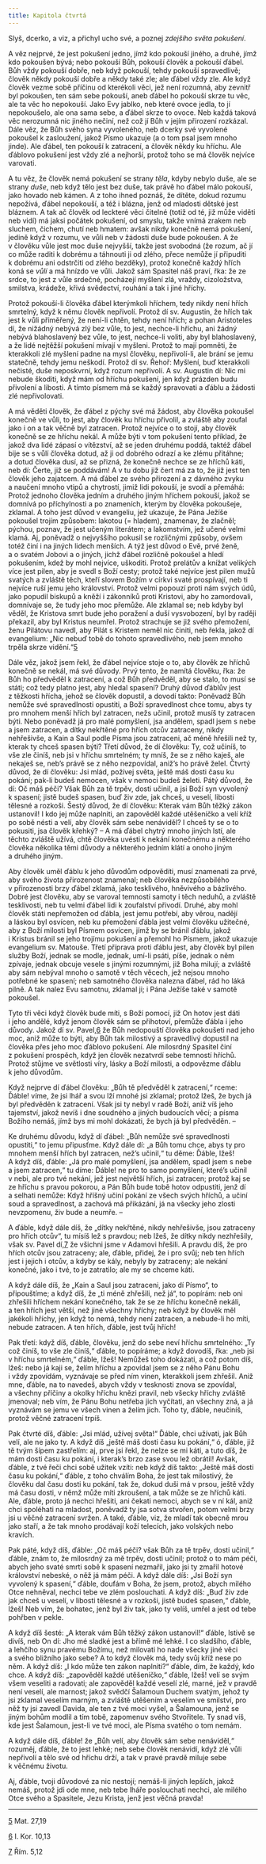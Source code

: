 ```yaml
---
title: Kapitola čtvrtá
---
```


Slyš, dcerko, a viz, a přichyl ucho své, a poznej _zdejšího světa pokušení_.

A věz nejprvé, že jest pokušení jedno, jímž kdo pokouší jiného, a druhé, jímž kdo pokoušen bývá; nebo pokouší Bůh, pokouší člověk a pokouší ďábel. Bůh vždy pokouší dobře, neb když pokouší, tehdy pokouší spravedlivě; člověk někdy pokouší dobře a někdy také zle; ale ďábel vždy zle. Ale když člověk vezme sobě příčinu od kterékoli věci, jež není rozumná, aby zevnitř byl pokoušen, ten sám sebe pokouší, aneb ďábel ho pokouší skrze tu věc, ale ta věc ho nepokouší. Jako Evy jablko, neb které ovoce jedla, to jí nepokoušelo, ale ona sama sebe, a ďábel skrze to ovoce. Neb každá taková věc nerozumná nic jiného nečiní, než což jí Bůh v jejím přirození rozkázal. Dále věz, že Bůh svého syna vyvoleného, neb dcerky své vyvolené pokoušel k zasloužení, jakož Písmo ukazuje (a o tom psal jsem mnoho jinde). Ale ďábel, ten pokouší k zatracení, a člověk někdy ku hříchu. Ale ďáblovo pokušení jest vždy zlé a nejhorší, protož toho se má člověk nejvíce varovati.

A tu věz, že člověk nemá pokušení se strany _těla_, kdyby nebylo duše, ale se strany _duše_, neb když tělo jest bez duše, tak právě ho ďábel málo pokouší, jako hovado neb kámen. A z toho ihned poznáš, že dítěte, dokud rozumu nepožívá, ďábel nepokouší, a též i blázna, jenž od mladosti dětské jest bláznem. A tak ač člověk od leckteré věci čitelné (totiž od té, již může viděti neb vidí) má jaksi počátek pokušení, od smyslu, takže vnímá zrakem neb sluchem, čichem, chutí neb hmatem: avšak nikdy konečně nemá pokušení, jedině když v rozumu, ve vůli neb v žádosti duše bude pokoušen. A že v člověku vůle jest moc duše nejvyšší, takže jest svobodná (že rozum, ač jí co může raditi k dobrému a táhnouti ji od zlého, přece nemůže jí připuditi k dobrému ani odstrčiti od zlého bezděky), protož konečně každý hřích koná se _vůlí_ a má hnízdo ve vůli. Jakož sám Spasitel náš praví, řka: že ze srdce, to jest z vůle srdečné, pocházejí myšlení zlá, vraždy, cizoložstva, smilstva, krádeže, křivá svědectví, rouhání a tak i jiné hříchy.

Protož pokouší-li člověka ďábel kterýmkoli hříchem, tedy nikdy není hřích smrtelný, když k němu člověk nepřivolí. Protož dí sv. Augustin, že hřích tak jest k vůli přiměřený, že není-li chtěn, tehdy není hřích; a pohan Aristoteles dí, že nižádný nebývá zlý bez vůle, to jest, nechce-li hříchu, ani žádný nebývá blahoslavený bez vůle, to jest, nechce-li voliti, aby byl blahoslavený, a že lidé nejtěžší pokušení mívají v myšleni. Protož to mají pomněti, že kterakkoli zlé myšlení padne na mysl člověku, nepřivolí-li, ale brání se jemu statečně, tehdy jemu neškodí. Protož dí sv. Řehoř: Myšlení, buď kterakkoli nečisté, duše neposkvrní, když rozum nepřivolí. A sv. Augustin dí: Nic mi nebude škoditi, když mám od hříchu pokušení, jen když prázden budu přivolení a libosti. A tímto písmem má se každý spravovati a ďáblu a žádosti zlé nepřivolovati.

A má věděti člověk, že ďábel z pýchy své má žádost, aby člověka pokoušel konečně ve vůli, to jest, aby člověk ku hříchu přivolil, a zvláště aby zoufal jako i on a tak věčně byl zatracen. Protož nejvíce o to stojí, aby člověk konečně se ze hříchu nekál. A může býti v tom pokušení tento příklad, že jakož dva lidé zápasí o vítězství, až se jeden druhému poddá, taktéž ďábel bije se s vůlí člověka dotud, až ji od dobrého odrazí a ke zlému přitáhne; a dotud člověka dusí, až se přizná, že konečně nechce se ze hříchů káti, neb dí: Čerte, již se poddávám! A v tu dobu již čert má za to, že již jest ten člověk jeho zajatcem. A má ďábel ze svého přirození a z dávného zvyku a naučení mnoho vtipů a chytrostí, jimiž lidi pokouší, je svodí a přemáhá: Protož jednoho člověka jedním a druhého jiným hříchem pokouší, jakož se domnívá po příchylnosti a po znameních, kterým by člověka pokoušeje, zklamal. A toho jest důvod v evangeliu, jež ukazuje, že Pána Ježíše pokoušel trojím způsobem: lakotou (= hladem), znamenav, že zlačněl; pýchou, poznav, že jest učeným literátem; a lakomstvím, jež učené velmi klamá. Aj, poněvadž o nejvyššího pokusil se rozličnými způsoby, ovšem totéž činí i na jiných lidech menších. A týž jest důvod o Evě, prvé ženě, a o svatém Jobovi a o jiných, jichž ďábel rozličně pokoušel a hledí pokušením, kdež by mohl nejvíce, uškoditi. Protož prelátův a knížat velikých více jest pilen, aby je svedl s Boží cesty; protož také nejvíce jest pilen mužů svatých a zvláště těch, kteří slovem Božím v církvi svaté prospívají, neb ti nejvíce ruší jemu jeho království. Protož velmi popouzí proti nám svých údů, jako popudil biskupů a kněží i zákonníků proti Kristovi, aby ho zamordovali, domnívaje se, že tudy jeho moc přemůže. Ale zklamal se; neb kdyby byl věděl, že Kristova smrt bude jeho poražení a duší vysvobození, byl by raději překazil, aby byl Kristus neumřel. Protož strachuje se již svého přemožení, ženu Pilátovu navedl, aby Pilát s Kristem neměl nic činiti, neb řekla, jakož dí evangelium: „Nic nebuď tobě do tohoto spravedlivého, neb jsem mnoho trpěla skrze vidění.“[5](./resources/undefined)

Dále věz, jakož jsem řekl, že ďábel nejvíce stoje o to, aby člověk ze hříchů konečně se nekál, má své důvody. Prvý tento, že namítá člověku, řka: že Bůh ho předvěděl k zatracení, a což Bůh předvěděl, aby se stalo, to musí se státi; což tedy platno jest, aby hledal spasení? Druhý důvod ďáblův jest z těžkosti hřícha, jehož se člověk dopustil, a dovodí takto: Poněvadž Bůh nemůže své spravedlnosti opustiti, a Boží spravedlnost chce tomu, abys ty pro mnohem menší hřích byl zatracen, nežs učinil, protož musíš ty zatracen býti. Nebo poněvadž já pro malé pomyšlení, jsa andělem, spadl jsem s nebe a jsem zatracen, a dítky nekřtěné pro hřích otcův zatraceny, nikdy nehřešivše, a Kain a Saul podle Písma jsou zatraceni, ač méně hřešili než ty, kterak ty chceš spasen býti? Třetí důvod, že dí člověku: Ty, což učiníš, to vše zle činíš, neb jsi v hříchu smrtelném; ty mníš, že se z něho kaješ, ale nekaješ se, neb’s právě se z něho nezpovídal, aniž’s ho právě želel. Čtvrtý důvod, že dí člověku: Jsi mlád, požívej světa, ještě máš dosti času ku pokání; pak-li budeš nemocen, však v nemoci budeš želeti. Pátý důvod, že dí: Oč máš péči? Však Bůh za tě trpěv, dosti učinil, a jsi Boží syn vyvolený k spasení; jistě budeš spasen, buď živ zde, jak chceš, u veselí, libosti tělesné a rozkoši. Šestý důvod, že dí člověku: Kterak vám Bůh těžký zákon ustanovil! I kdo jej může naplniti, an zapověděl každé utěšeníčko a velí kříž po sobě nésti a velí, aby člověk sám sebe nenáviděl? I chceš ty se o to pokusiti, jsa člověk křehký? – A má ďábel chytrý mnoho jiných lstí, ale těchto zvláště užívá, chtě člověka uvésti k nekání konečnému a některého člověka několika těmi důvody a některého jedním klátí a onoho jiným a druhého jiným.

Aby člověk uměl ďáblu k jeho důvodům odpovědíti, musí znamenati za prvé, aby svého života přirozenost znamenal; neb člověka nezpůsobilého v přirozenosti brzy ďábel zklamá, jako tesklivého, hněvivého a bázlivého. Dobré jest člověku, aby se varoval temnosti samoty i těch neduhů, a zvláště tesklivosti, neb tu velmi ďábel lidi k zoufalství přivodí. Druhé, aby mohl člověk státi nepřemožen od ďábla, jest jemu potřebí, aby věrou, nadějí a láskou byl osvícen, neb ku přemožení ďábla jest velmi člověku užitečné, aby z Boží milosti byl Písmem osvícen, jímž by se bránil ďáblu, jakož i Kristus bránil se jeho trojímu pokušení a přemohl ho Písmem, jakož ukazuje evangelium sv. Matouše. Třetí příprava proti ďáblu jest, aby člověk byl pilen služby Boží, jednak se modle, jednak, umí-li psáti, píše, jednak o něm zpívaje, jednak obcuje vesele s jinými rozumnými, již Boha milují; a zvláště aby sám nebýval mnoho o samotě v těch věcech, jež nejsou mnoho potřebné ke spasení; neb samotného člověka nalezna ďábel, rád ho láká pilně. A tak nalez Evu samotnu, zklamal ji; i Pána Ježíše také v samotě pokoušel.

Tyto tři věci když člověk bude míti, s Boží pomocí, již On hotov jest dáti i jeho andělé, když jenom člověk sám se přihotoví, přemůže ďábla i jeho důvody. Jakož dí sv. Pavel,[6](./resources/undefined) že Bůh nedopouští člověka pokoušeti nad jeho moc, aniž může to býti, aby Bůh tak milostivý a spravedlivý dopustil na člověka přes jeho moc ďáblovo pokušení. Ale milosrdný Spasitel činí z pokušení prospěch, když jen člověk nezatvrdí sebe temností hříchů. Protož stůjme ve světlosti víry, lásky a Boží milosti, a odpovězme ďáblu k jeho důvodům.

Když nejprve dí ďábel člověku: „Bůh tě předvěděl k zatracení,“ rceme: Ďáble! víme, že jsi lhář a svou lží mnohé jsi zklamal; protož lžeš, že bych já byl předvěděn k zatracení. Však jsi ty nebyl v radě Boží, aniž víš jeho tajemství, jakož nevíš i dne soudného a jiných budoucích věcí; a písma Božího nemáš, jímž bys mi mohl dokázati, že bych já byl předvěděn. –

Ke druhému důvodu, když dí ďábel: „Bůh nemůže své spravedlnosti opustiti,“ to jemu připusťme. Když dále dí: „a Bůh tomu chce, abys ty pro mnohem menší hřích byl zatracen, než’s učinil,“ tu děme: Ďáble, lžeš! A když díš, ďáble: „Já pro malé pomyšlení, jsa andělem, spadl jsem s nebe a jsem zatracen,“ tu díme: Ďáble! ne pro to samo pomyšlení, které’s učinil v nebi, ale pro tvé nekání, jež jest největší hřích, jsi zatracen; protož kaj se ze hříchu s pravou pokorou, a Pán Bůh bude tobě hotov odpustiti, jenž dí a selhati nemůže: Když hříšný učiní pokání ze všech svých hříchů, a učiní soud a spravedlnost, a zachová má přikázání, já na všecky jeho zlosti nevzpomenu, živ bude a neumře. –

A ďáble, když dále díš, že „dítky nekřtěné, nikdy nehřešivše, jsou zatraceny pro hřích otcův“, tu mísíš lež s pravdou; neb lžeš, že dítky nikdy nezhřešily, však sv. Pavel dí,[7](./resources/undefined) že všichni jsme v Adamovi hřešili. A pravdu díš, že pro hřích otcův jsou zatraceny; ale, ďáble, přidej, že i pro svůj; neb ten hřích jest i jejich i otcův, a kdyby se kály, nebyly by zatraceny; ale nekání konečné, jako i tvé, to je zatratilo; ale my se chceme káti.

A když dále díš, že „Kain a Saul jsou zatraceni, jako dí Písmo“, to připouštíme; a když díš, že „ti méně zhřešili, než já“, to popírám: neb oni zhřešili hříchem nekání konečného, tak že se ze hříchu konečně nekáli, a ten hřích jest větší, než jiné všechny hříchy; neb když by člověk měl jakékoli hříchy, jen když to nemá, tehdy není zatracen, a nebude-li ho míti, nebude zatracen. A ten hřích, ďáble, jest tvůj hřích!

Pak třetí: když díš, ďáble, člověku, jenž do sebe neví hříchu smrtelného: „Ty což činíš, to vše zle činíš,“ ďáble, to popíráme; a když dovodíš, řka: „neb jsi v hříchu smrtelném,“ ďáble, lžeš! Nemůžeš toho dokázati, a což potom díš, lžeš: nebo já kaji se, želím hříchu a zpovídal jsem se z něho Pánu Bohu i vždy zpovídám, vyznávaje se před ním vinen, kterakkoli jsem zhřešil. Aniž mne, ďáble, na to navedeš, abych vždy v tesknosti znova se zpovídal, a všechny příčiny a okolky hříchu knězi pravil, neb všecky hříchy zvláště jmenoval; neb vím, že Pánu Bohu netřeba jich vyčítati, an všechny zná, a já vyznávám se jemu ve všech vinen a želím jich. Toho ty, ďáble, neučiníš, protož věčné zatracení trpíš.

Pak čtvrté díš, ďáble: „Jsi mlád, užívej světa!“ Ďáble, chci užívati, jak Bůh velí, ale ne jako ty. A když díš „ještě máš dosti času ku pokání,“ ó, ďáble, již tě tvým šípem zastřelím: aj, prve jsi řekl, že nelze se mi káti, a tuto díš, že mám dosti času ku pokání, i kterak’s brzo zase svou lež obrátil! Avšak, ďáble, z tvé řeči chci sobě užitek vzíti: neb když díš takto: „Ještě máš dosti času ku pokání,“ ďáble, z toho chválím Boha, že jest tak milostivý, že člověku dal času dosti ku pokání, tak že, dokud duši má v prsou, ještě vždy má času dosti, v němž může míti zkroušení, a tak může se ze hříchů káti. Ale, ďáble, proto já nechci hřešiti, ani čekati nemoci, abych se v ní kál, aniž chci spoléhati na mladost, poněvadž ty jsa sotva stvořen, potom velmi brzy jsi u věčné zatracení svržen. A také, ďáble, viz, že mladí tak obecně mrou jako staří, a že tak mnoho prodávají koží telecích, jako volských nebo kravích.

Pak páté, když díš, ďáble: „Oč máš péči? však Bůh za tě trpěv, dosti učinil,“ ďáble, znám to, že milosrdný za mě trpěv, dosti učinil; protož o to mám péči, abych jeho svaté smrti sobě k spasení nezmařil, jako jsi ty zmařil hotové království nebeské, o něž já mám péči. A když dále díš: „Jsi Boží syn vyvolený k spasení,“ ďáble, doufám v Boha, že jsem, protož, abych milého Otce nehněval, nechci tebe ve zlém poslouchati. A když díš: „Buď živ zde jak chceš u veselí, v libosti tělesné a v rozkoši, jistě budeš spasen,“ ďáble, lžeš! Neb vím, že bohatec, jenž byl živ tak, jako ty velíš, umřel a jest od tebe pohřben v pekle.

A když díš šesté: „A kterak vám Bůh těžký zákon ustanovil!“ ďáble, lstivě se divíš, neb On dí: Jho mé sladké jest a břímě mé lehké. I co sladšího, ďáble, a lehčího synu pravému Božímu, než milovati ho nade všecky jiné věci a svého bližního jako sebe? A to když člověk má, tedy svůj kříž nese po něm. A když díš: „I kdo může ten zákon naplniti?“ ďáble, dím, že každý, kdo chce. A když díš: „zapověděl každé utěšeníčko,“ ďáble, lžeš! velí se svým všem veseliti a radovati; ale zapověděl každé veselí zlé, marné, jež v pravdě není veselí, ale marnost; jakož svědčí Šalamoun Duchem svatým, jehož ty jsi zklamal veselím marným, a zvláště utěšením a veselím ve smilství, pro něž ty jsi zavedl Davida, ale ten z tvé moci vyšel, a Šalamouna, jenž se jiným bohům modlil a tím tobě, zapomenuv svého Stvořitele. Ty snad víš, kde jest Šalamoun, jest-li ve tvé moci, ale Písma svatého o tom nemám.

A když dále díš, ďáble! že „Bůh velí, aby člověk sám sebe nenáviděl,“ rozuměj, ďáble, že to jest lehké; neb sebe člověk nenávidí, když zlé vůli nepřivolí a tělo své od hříchu drží, a tak v pravé pravdě miluje sebe k věčnému životu.

Aj, ďáble, tvoji důvodové za nic nestojí; nemáš-li jiných lepších, jakož nemáš, protož jdi ode mne, neb tebe lháře poslouchati nechci, ale milého Otce svého a Spasitele, Jezu Krista, jenž jest věčná pravda!

* * *

[5](./resources/undefined) Mat. 27,19

[6](./resources/undefined) I. Kor. 10,13

[7](./resources/undefined) Řím. 5,12
